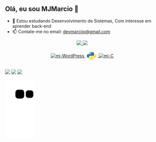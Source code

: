 ## Olá, eu sou MJMarcio 👋

- 🌱 Estou estudando Desenvolvimento de Sistemas, Com interesse em aprender back-end
- 📫 Contate-me no email: devmarciio@gmail.com

<div align="center">
  <a href="https://github.com/MJMarcio">
  <img height="150em" src="https://github-readme-stats.vercel.app/api?username=mjmarcio&show_icons=true&theme=tokyonight&include_all_commits=true&count_private=true"/>
  <img height="100em" src="https://github-readme-stats.vercel.app/api/top-langs/?username=mjmarcio&layout=compact&langs_count=7&theme=tokyonight"/>
</div>
<div align="center" style="display: inline_block"><br>
  <img align="center" alt="mj-WordPress" height="30" width="40" src="[https://cdn.jsdelivr.net/gh/devicons/devicon/icons/wordpress/wordpress-plain.svg](https://icongr.am/devicon/wordpress-plain.svg?size=128&color=currentColor)">
  <img align="center" alt="mj-Python" height="30" width="40" src="https://raw.githubusercontent.com/devicons/devicon/master/icons/python/python-original.svg">
  <img align="center" alt="mj-C" height="30" width="40" src="https://cdn.jsdelivr.net/gh/devicons/devicon/icons/c/c-original.svg">
</div>


##

<div>
  <a href="https://instagram.com/mjmarciio" target="_blank"><img src="https://img.shields.io/badge/-Instagram-%23E4405F?style=for-the-badge&logo=instagram&logoColor=white" target="_blank"></a>
  <a href = "mailto:devmarciio@gmail.com"><img src="https://img.shields.io/badge/-Gmail-%23333?style=for-the-badge&logo=gmail&logoColor=white" target="_blank"></a>
  <a href="https://www.linkedin.com/in/m%C3%A1rcio-guimar%C3%A3es-662950249/" target="_blank"><img src="https://img.shields.io/badge/-LinkedIn-%230077B5?style=for-the-badge&logo=linkedin&logoColor=white" target="_blank"></a> 
 
  ![Snake animation](https://github.com/mjmarcio/mjmarcio/blob/output/github-contribution-grid-snake.svg)
 </div>
